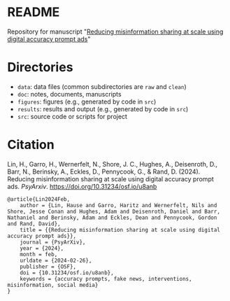 # README

Repository for manuscript "[Reducing misinformation sharing at scale using digital accuracy prompt ads](https://osf.io/preprints/psyarxiv/u8anb)"

# Directories

- `data`: data files (common subdirectories are `raw` and `clean`)
- `doc`: notes, documents, manuscripts
- `figures`: figures (e.g., generated by code in `src`)
- `results`: results and output (e.g., generated by code in `src`)
- `src`: source code or scripts for project

# Citation

Lin, H., Garro, H., Wernerfelt, N., Shore, J. C., Hughes, A., Deisenroth, D., Barr, N., Berinsky, A., Eckles, D., Pennycook, G., & Rand, D. (2024). Reducing misinformation sharing at scale using digital accuracy prompt ads. *PsyArxiv*. https://doi.org/10.31234/osf.io/u8anb

```
@article{Lin2024Feb,
	author = {Lin, Hause and Garro, Haritz and Wernerfelt, Nils and Shore, Jesse Conan and Hughes, Adam and Deisenroth, Daniel and Barr, Nathaniel and Berinsky, Adam and Eckles, Dean and Pennycook, Gordon and Rand, David},
	title = {{Reducing misinformation sharing at scale using digital accuracy prompt ads}},
	journal = {PsyArXiv},
	year = {2024},
	month = feb,
	urldate = {2024-02-26},
	publisher = {OSF},
	doi = {10.31234/osf.io/u8anb},
	keywords = {accuracy prompts, fake news, interventions, misinformation, social media}
}
```

